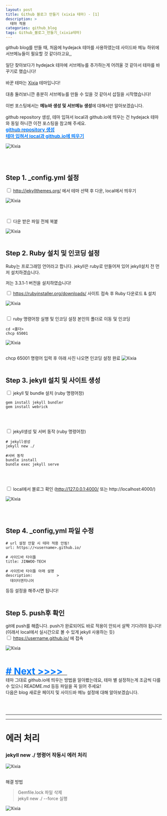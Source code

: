```yaml
---
layout: post
title: Github 블로그 만들기 (xixia 테마) - [1]
description: >
  테마 적용
categories: github_blog
tags: Github_블로그_만들기_(xixia테마)
---
```

github blog를 만들 때, 처음에 hydejack 테마를 사용하였는데 사이드바 메뉴 하위에 서브메뉴들이 필요할 것 같더라고요,, <br><br>
일단 찾아보다가 hydejack 테마에 서브메뉴를 추가하는게 어려울 것 같아서 테마를 바꾸기로 했습니다! <br><br>
바꾼 테마는  <a href="http://jekyllthemes.org/themes/xixia/">Xixia</a> 테마입니다! <br><br>
대충 둘러보니깐 충분히 서브메뉴를 만들 수 있을 것 같아서 삽질을 시작했습니다! <br><br>
이번 포스팅에서는 <b>메뉴바 생성 및 서브메뉴 생성</b>에 대해서만 알아보겠습니다. <br><br>
github repository 생성, 테마 입혀서 local과 github.io에 띄우는 건 hydejack 테마와 동일 하니깐 이전 포스팅을 참고해 주세요.
<br>
<a href="{{ site.baseurl }}/github_blog/2024/08/13/githubblog1.html">
<span style="font-weight: bold; color: #007bff; font-size: 15px;">github repository 생성  </span>
</a>
<br>
<a href="{{ site.baseurl }}/github_blog/2024/08/16/githubblog2.html">
<span style="font-weight: bold; color: #007bff; font-size: 15px;">테마 입혀서 local과 github.io에 띄우기  </span>
</a>

![Xixia](/assets/images/github_blog/20240819newmenusubmenu.png)


<br><br>

## Step 1. _config.yml 설정

<input type="checkbox"> http://jekyllthemes.org/ 에서 테마 선택 후 다운, local에서 띄우기

![Xixia](/assets/images/github_blog/20240816hydejackdownload.png)

<br><br>
<input type="checkbox"> 다운 받은 파일 전체 복붙 

![Xixia](/assets/images/github_blog/20240816hydejackpaste.png)
<br><br>

## Step 2. Ruby 설치 및 인코딩 설정

Ruby는 프로그래밍 언어라고 합니다. jekyll은 ruby로 만들어져 있어 jekyll설치 전 먼저 설치하겠습니다.

저는 3.3.1-1 버전을 설치하였습니다!

<input type="checkbox"> https://rubyinstaller.org/downloads/ 사이트 접속 후 Ruby 다운로드 & 설치

![Xixia](/assets/images/github_blog/20240816rubydown.png)
<br><br>

<input type="checkbox"> ruby 명령어창 실행 및 인코딩 설정
본인의 폴더로 이동 및 인코딩

```
cd <폴더>
chcp 65001
```
![Xixia](/assets/images/github_blog/20240816rubycmdstart.png)
<br><br>

chcp 65001 명령어 입력 후 아래 사진 나오면 인코딩 설정 완료
![Xixia](/assets/images/github_blog/20240816rubyencoding.png)
<br><br>

## Step 3. jekyll 설치 및 사이트 생성 
<input type="checkbox"> jekyll 및 bundle 설치 (ruby 명령어창)

```
gem install jekyll bundler
gem install webrick
```
<br><br>

<input type="checkbox"> jekyll생성 및 서버 동작 (ruby 명령어창)

```
# jekyll생성
jekyll new ./
 
#서버 동작
bundle install
bundle exec jekyll serve
```
<br><br>

<input type="checkbox"> local에서 블로그 확인 (http://127.0.0.1:4000/ 또는 http://localhost:4000/)

![Xixia](/assets/images/github_blog/20240816localhoststart.png)

<br><br>

## Step 4. _config,yml 파일 수정

```
# url 설정 안할 시 테마 적용 안됨!
url: https://<username>.github.io/

# 사이드바 타이틀 
title: JINWOO-TECH

# 사이트바 타이틀 아래 설명
description:           >
  데이터엔지니어 
```
등등 설정을 해주시면 됩니다!
<br><br>

## Step 5. push후 확인
git에 push를 해줍니다. push가 완료되어도 바로 적용이 안되서 살짝 기다려야 됩니다! (이래서 local에서 실시간으로 볼 수 있게 jekyll 사용하는 듯)
<br>
<input type="checkbox"> https://username.github.io/ 에 접속

![Xixia](/assets/images/github_blog/20240816firststatepage.png)

<br><br>
<a href="{{ site.baseurl }}/github_blog/2024/08/16/githubblog3.html">
<span style="font-weight: bold; color: #007bff; font-size: 30px;"># Next &gt;&gt;&gt;&gt;&nbsp;&nbsp;  </span>
</a>
<br>
테마 그대로 github.io에 띄우는 방법을 알아봤는데요, 테마 별 설정하는게 조금씩 다를 수 있으니 README.md 등등 파일을 꼭 읽어 주세요! 
<br> 다음은 blog 새로운 페이지 및 사이드바 메뉴 설정에 대해 알아보겠습니다.

<br><br>

<hr style="border-width:1px 0 0 0; border-color:#000;">
<hr style="border-width:1px 0 0 0; border-color:#000;">

# 에러 처리 
### jekyll new ./  명령어 작동시 에러 처리 
![Xixia](/assets/images/github_blog/20240816jekyllnewerror.png)
<br><br>

해결 방법
> Gemfile.lock 파일 삭제 <br>
> jekyll new ./ --force 실행

![Xixia](/assets/images/github_blog/20240816jekyllnewerror2.png)
